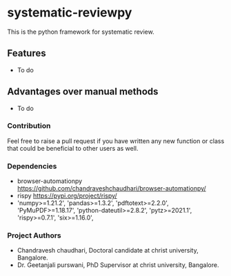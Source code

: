 # systematic-reviewpy
This is the python framework for systematic review.

## Features
- To do

## Advantages over manual methods
- To do

### Contribution
Feel free to raise a pull request if you have written any new function or class that 
could be beneficial to other users as well.

### Dependencies
- browser-automationpy https://github.com/chandraveshchaudhari/browser-automationpy/
- rispy https://pypi.org/project/rispy/
- 'numpy>=1.21.2',
                      'pandas>=1.3.2',
                      'pdftotext>=2.2.0',
                      'PyMuPDF>=1.18.17',
                      'python-dateutil>=2.8.2',
                      'pytz>=2021.1',
                      'rispy>=0.7.1',
                      'six>=1.16.0',

### Project Authors
- Chandravesh chaudhari, Doctoral candidate at christ university, Bangalore.
- Dr. Geetanjali purswani, PhD Supervisor at christ university, Bangalore.
